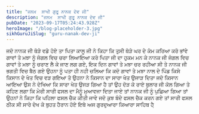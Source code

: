 ```yaml
---
title: "ਜਨਮ  ਸਾਖੀ ਗੁਰੂ ਨਾਨਕ ਦੇਵ ਜੀ"
description: "ਜਨਮ  ਸਾਖੀ ਗੁਰੂ ਨਾਨਕ ਦੇਵ ਜੀ"
pubDate: "2023-09-17T05:24:43.928Z"
heroImage: "/blog-placeholder-3.jpg"
sikhGuruJiSlug: "guru-nanak-dev-ji"
---
```


ਜਦੋ ਨਾਨਕ ਜੀ ਥੋੜੇ ਵਡੇ ਹੋਏ ਤਾ ਪਿਤਾ ਕਾਲੂ ਜੀ ਨੇ ਕਿਹਾ ਕਿ ਤੁਸੀ ਥੋੜੇ ਘਰ ਦੇ ਕੰਮ ਕਰਿਆ ਕਰੋ ਭਾਂਵੇ ਗਾਵਾਂ ਤੇ ਮਝਾ ਨੂੰ ਜੰਗਲ ਵਿਚ ਚਰਾ ਲਿਆਇਆ ਕਰੋ ਪਿਤਾ ਜੀ ਦਾ ਹੁਕਮ ਮਨ ਕੇ ਨਾਨਕ ਜੀ ਜੰਗਲ ਵਿਚ ਗਾਵਾਂ ਤੇ ਮਝਾ ਨੂੰ ਚਰਾਣ ਲੈ ਕੇ ਜਾਣ ਲਗ ਗਏ, ਇਕ ਦਿਨ ਗਾਵਾਂ ਤੇ ਮਝਾ ਚਰ ਰਹੀਆ ਸੀ ਤੇ ਨਾਨਕ ਜੀ ਭਗਤੀ ਵਿਚ ਬੈਠ ਗਏ ਉਹਨਾ ਨੂੰ ਪਤਾ ਹੀ ਨਹੀ ਚਲਿਆ ਕਿ ਕਦੋ ਗਾਵਾਂ ਤੇ ਮਝਾ ਨਾਲ ਦੇ ਪਿੰਡ ਕਿਸੇ ਕਿਸਾਨ ਦੇ ਖੇਤ ਵਿਚ ਵੜ ਗਇਆ ਤੇ ਉਹਨਾ ਨੇ ਕਿਸਾਨ ਦਾ ਸਾਰਾ ਖੇਤ ਉਜਾੜ ਦਿਤਾ ਜਦੋ ਕਿਸਾਨ ਆਇਆ ਉਸ ਨੇ ਦੇਖਿਆ ਕਿ ਸਾਰਾ ਖੇਤ ਉਜੜ ਗਿਆ ਹੈ ਤਾਂ ਉਹ ਦੋੜ ਕੇ ਰਾਏ ਬੁਲਾਰ ਜੀ ਕੋਲ ਗਿਆ ਤੇ ਕਹਿਣ ਲਗਾ ਕਿ ਮੇਰੀ ਸਾਰੀ ਫਸਲ ਦਾ ਮੈਨੁੂੰ ਮੁਆਵਜਾ ਦਿਤਾ ਜਾਏ ਤਾਂ ਨਾਨਕ ਜੀ ਨੂੰ ਪੁਛਿਆ ਗਿਆ ਤਾਂ ਉਹਨਾਂ ਨੇ ਕਿਹਾ ਕਿ ਪਹਿਲਾ ਫਸਲ ਚੈਕ ਕੀਤੀ ਜਾਵੇ ਜਦੋ ਕੁਝ ਬੰਦੇ ਫਸਲ ਚੈਕ ਕਰਨ ਗਏ ਤਾਂ ਸਾਰੀ ਫਸਲ ਠੀਕ ਸੀ ਸਾਰੇ ਦੇਖ ਕੇ ਬੁਹਤ ਹੈਰਾਨ ਹੋਏ ਇਥੇ ਅਜ ਗੁਰਦੁਆਰਾ ਕਿਆਰਾ ਸਾਹਿਬ ਹੈ਼
